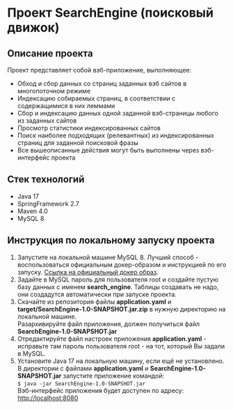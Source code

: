 # Проект SearchEngine (поисковый движок)

## Описание проекта
Проект представляет собой вэб-приложение, выполняющее:
- Обход и сбор данных со страниц заданных вэб сайтов в многопоточном режиме
- Индексацию собираемых страниц, в соответствии c содержащимися в них леммами
- Сбор и индексацию данных одной заданной вэб-страницы любого из заданных сайтов
- Просмотр статистики индексированных сайтов
- Поиск наиболее подходящих (релевантных) из индексированных страниц для заданной поисковой фразы
- Все вышеописанные действия могут быть выполнены через вэб-интерфейс проекта

## Стек технологий
- Java 17
- SpringFramework 2.7
- Maven 4.0
- MySQL 8

## Инструкция по локальному запуску проекта

1. Запустите на локальной машине MySQL 8. Лучший способ - воспользоваться официальным докер-образом и инструкцией по его запуску.
[Ссылка на официальный докер образ](https://hub.docker.com/_/mysql).  
2. Задайте в MySQL пароль для пользователя root и создайте пустую базу данных с именем **search_engine**. Таблицы создавать не надо, они создадутся автоматически при запуске проекта.
3. Скачайте из репозитория файлы **application.yaml** и **target/SearchEngine-1.0-SNAPSHOT.jar.zip** в нужную директорию на локальной машине.  
Разархивируйте файл приложения, должен получиться файл **SearchEngine-1.0-SNAPSHOT.jar**
4. Отредактируйте файл настроек приложения **application.yaml** - исправьте там пароль пользователя root - на тот, который Вы задали в MySQL.
5. Установите Java 17 на локальную машину, если ещё не установлено.  
В директории с файлами **application.yaml** и **SearchEngine-1.0-SNAPSHOT.jar** запустите приложение командой:  
```$ java -jar SearchEngine-1.0-SNAPSHOT.jar```  
Вэб-интерфейс приложения будет доступен по адресу:  
[http://localhost:8080](http://localhost:8080)

